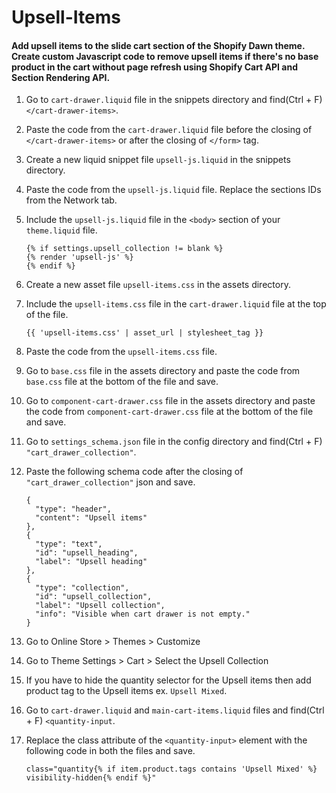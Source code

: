 # Upsell-Items
#### Add upsell items to the slide cart section of the Shopify Dawn theme. Create custom Javascript code to remove upsell items if there's no base product in the cart without page refresh using Shopify Cart API and Section Rendering API.

1. Go to `cart-drawer.liquid` file in the snippets directory and find(Ctrl + F) `</cart-drawer-items>`.

2. Paste the code from the `cart-drawer.liquid` file before the closing of `</cart-drawer-items>` or after the closing of `</form>` tag.

3. Create a new liquid snippet file `upsell-js.liquid` in the snippets directory.

4. Paste the code from the `upsell-js.liquid` file. Replace the sections IDs from the Network tab.

5. Include the `upsell-js.liquid` file in the `<body>` section of your `theme.liquid` file.

    ```
    {% if settings.upsell_collection != blank %}
    {% render 'upsell-js' %}
    {% endif %}
    ```
6. Create a new asset file `upsell-items.css` in the assets directory.

7. Include the `upsell-items.css` file in the `cart-drawer.liquid` file at the top of the file.

    `{{ 'upsell-items.css' | asset_url | stylesheet_tag }}`
    
8. Paste the code from the `upsell-items.css` file.

9. Go to `base.css` file in the assets directory and paste the code from `base.css` file at the bottom of the file and save.

10. Go to `component-cart-drawer.css` file in the assets directory and paste the code from `component-cart-drawer.css` file at the bottom of the file and save.

11. Go to `settings_schema.json` file in the config directory and find(Ctrl + F) `"cart_drawer_collection"`.

12. Paste the following schema code after the closing of `"cart_drawer_collection"` json and save.

    ```
    {
      "type": "header",
      "content": "Upsell items"
    },
    {
      "type": "text",
      "id": "upsell_heading",
      "label": "Upsell heading"
    },
    {
      "type": "collection",
      "id": "upsell_collection",
      "label": "Upsell collection",
      "info": "Visible when cart drawer is not empty."
    }
    ```
13. Go to Online Store > Themes > Customize
 
14. Go to Theme Settings > Cart > Select the Upsell Collection

15. If you have to hide the quantity selector for the Upsell items then add product tag to the Upsell items ex. `Upsell Mixed`.

16. Go to `cart-drawer.liquid` and `main-cart-items.liquid` files and find(Ctrl + F) `<quantity-input`.

17. Replace the class attribute of the `<quantity-input>` element with the following code in both the files and save.

    `class="quantity{% if item.product.tags contains 'Upsell Mixed' %} visibility-hidden{% endif %}"`

